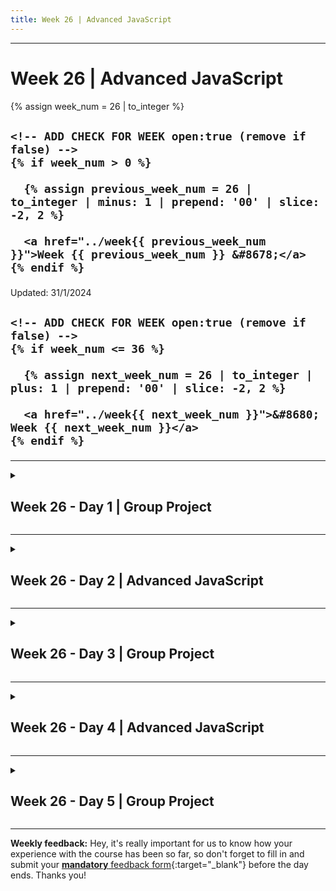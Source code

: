 ```yaml
---
title: Week 26 | Advanced JavaScript
---
```


<hr class="mb-0">

<h1 id="{{ Week 26-Advanced JavaScript | slugify }}">
  <span class="week-prefix">Week 26 |</span> Advanced JavaScript
</h1>

<div class="week-controls">

  {% assign week_num = 26 | to_integer %}

  <h2 class="week-controls__previous_week">

    <!-- ADD CHECK FOR WEEK open:true (remove if false) -->
    {% if week_num > 0 %}

      {% assign previous_week_num = 26 | to_integer | minus: 1 | prepend: '00' | slice: -2, 2 %}

      <a href="../week{{ previous_week_num }}">Week {{ previous_week_num }} &#8678;</a>
    {% endif %}

  </h2>

  <span>Updated: 31/1/2024</span>

  <h2 class="week-controls__next_week">

    <!-- ADD CHECK FOR WEEK open:true (remove if false) -->
    {% if week_num <= 36 %}

      {% assign next_week_num = 26 | to_integer | plus: 1 | prepend: '00' | slice: -2, 2 %}

      <a href="../week{{ next_week_num }}">&#8680; Week {{ next_week_num }}</a>
    {% endif %}

  </h2>

</div>

---

<!-- Week 26 - Day 1 | Group Project -->
<details markdown="1">
  <summary>
    <h2>
      <span class="summary-day">Week 26 - Day 1</span> | Group Project</h2>
  </summary>

### Schedule

  - **Work on Project (Group/Personal)**

<!-- Study Plan -->

<!-- Summary -->

<!-- Exercises -->

<!-- Extra Resources -->

<!-- Sources and Attributions -->
  
</details>

<hr class="mt-1">

<!-- Week 26 - Day 2 | Advanced JavaScript -->
<details markdown="1">
  <summary>
    <h2>
      <span class="summary-day">Week 26 - Day 2</span> | Advanced JavaScript</h2>
  </summary>

### Schedule

  - **Lecture: Advanced JavaScript**
  - **Practice**
  - **Work on Project (Group/Personal)**

<!-- Study Plan -->

<!-- Summary -->

<!-- Exercises -->

<!-- Extra Resources -->

<!-- Sources and Attributions -->
  
</details>

<hr class="mt-1">

<!-- Week 26 - Day 3 | Group Project -->
<details markdown="1">
  <summary>
    <h2>
      <span class="summary-day">Week 26 - Day 3</span> | Group Project</h2>
  </summary>

### Schedule

  - **Work on Project (Group/Personal)**

<!-- Study Plan -->

<!-- Summary -->

<!-- Exercises -->

<!-- Extra Resources -->

<!-- Sources and Attributions -->
  
</details>

<hr class="mt-1">

<!-- Week 26 - Day 4 | Advanced JavaScript -->
<details markdown="1">
  <summary>
    <h2>
      <span class="summary-day">Week 26 - Day 4</span> | Advanced JavaScript</h2>
  </summary>

### Schedule

  - **Lecture: Advanced JavaScript**
  - **Practice**
  - **Work on Project (Group/Personal)**

<!-- Study Plan -->

<!-- Summary -->

<!-- Exercises -->

<!-- Extra Resources -->

<!-- Sources and Attributions -->
  
</details>

<hr class="mt-1">

<!-- Week 26 - Day 5 | Group Project -->
<details markdown="1">
  <summary>
    <h2>
      <span class="summary-day">Week 26 - Day 5</span> | Group Project</h2>
  </summary>

### Schedule

  - **Work on Project (Group/Personal)**

<!-- Study Plan -->

<!-- Summary -->

<!-- Exercises -->

<!-- Extra Resources -->

<!-- Sources and Attributions -->
  
</details>


<hr class="mt-1">

**Weekly feedback:** Hey, it's really important for us to know how your experience with the course has been so far, so don't forget to fill in and submit your [**mandatory** feedback form](https://forms.gle/S6Zg3bbS2uuwsSZF9){:target="_blank"} before the day ends. Thanks you!

